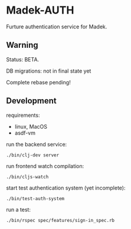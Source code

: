 Madek-AUTH
==========

Furture authentication service for Madek.


## Warning

Status: BETA.

DB migrations: not in final state yet

Complete rebase pending!


## Development

requirements: 
* linux, MacOS 
* asdf-vm

run the backend service:  

    ./bin/clj-dev server

run frontend watch compilation: 

    ./bin/cljs-watch
  
start test authentication system (yet incomplete): 

    ./bin/test-auth-system

run a test: 

    ./bin/rspec spec/features/sign-in_spec.rb

    


